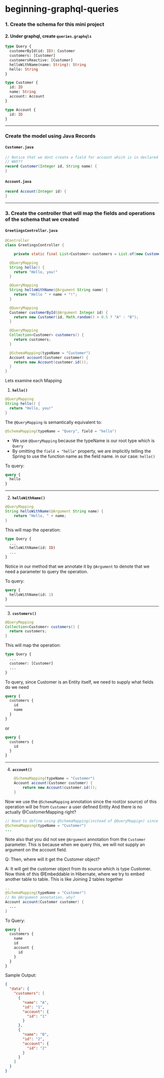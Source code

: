 # beginning-graphql-queries

### 1. Create the schema for this mini project

#### 2. Under graphql, create `queries.graphqls`

```graphql
type Query {
  customerById(id: ID): Customer
  customers: [Customer]
  customersReactive: [Customer]
  helloWithName(name: String): String
  hello: String
}

type Customer {
  id: ID
  name: String
  account: Account
}

type Account {
  id: ID
}
```

---

### Create the model using Java Records

#### `Customer.java`

```java
// Notice that we dont create a field for account which is in declared in schema
// WHY??
record Customer(Integer id, String name) {
}

```

#### `Account.java`

```java
record Account(Integer id) {
}
```

---

### 3. Create the controller that will map the **fields and operations** of the schema that we created

#### `GreetingsController.java`

```java
@Controller
class GreetingsController {

	private static final List<Customer> customers = List.of(new Customer(1, "A"), new Customer(2, "B"));

  @QueryMapping
  String hello() {
    return "Hello, you!"
  }

  @QueryMapping
  String helloWithName(@Argument String name) {
    return "Hello " + name + "!";
  }

  @QueryMapping
  Customer customerById(@Argument Integer id) {
    return new Customer(id, Math.random() > 0.5 ? "A" : "B");
  }

  @QueryMapping
  Collection<Customer> customers() {
    return customers;
  }

  @SchemaMapping(typeName = "Customer")
  Account account(Customer customer) {
    return new Account(customer.id());
  }
}
```

Lets examine each Mapping

1. **`hello()`**

```java
@QueryMapping
String hello() {
  return "Hello, you!"
}
```

The `@QueryMapping` is semantically equivalent to:

```java
@SchemaMapping(typeName = "Query", field = "hello")
```

- We use `@QueryMapping` because the typeName is our root type which is `Query`
- By omitting the `field = "hello"` property, we are implicitly telling the Spring to use the function name as the field name. in our case: `hello()`

To query:

```graphql
query {
  hello
}
```

---

2. **`helloWithName()`**

```java
@QueryMapping
String helloWithName(@Argument String name) {
	return "Hello, " + name;
}
```

This will map the operation:

```graphql
type Query {
  ...
  helloWithName(id: ID)
  ...
}
```

Notice in our method that we annotate it by `@Argument` to denote that we need a parameter to query the operation.

To query:

```graphql
query {
  helloWithName(id: 1)
}
```

---

3. **`customers()`**

```java
@QueryMapping
Collection<Customer> customers() {
  return customers;
}
```

This will map the operation:

```graphql
type Query {
  ...
  customer: [Customer]
  ...
}
```

To query, since Customer is an Entity itself, we need to supply what fields do we need

```graphql
query {
  customers {
    id
    name
  }
}
```

or

```graphql
query {
  customers {
    id
  }
}
```

---

4. **`account()`**

```java
	@SchemaMapping(typeName = "Customer")
	Account account(Customer customer) {
		return new Account(customer.id());
	}
```

Now we use the `@SchemaMapping` annotation since the root(or source) of this operation will be from `Customer` a user defined Entity
And there is no actually @CustomerMapping right?

```java
// Need to define using @SchemaMapping(instead of @QueryMappign) since we are querying user-defined type Customer
@SchemaMapping(typeName = "Customer")
...
```

Note also that you did not see `@Argument` annotation from the `Customer` parameter.
This is because when we query this, we will not supply an argument on the account field.

Q: Then, where will it get the Customer object?

A: It will get the customer object from its source which is type Customer. Now think of this @Embeddable in Hibernate, where we try to embed another table to table. This is like Joining 2 tables together

```java
..
@SchemaMapping(typeName = "Customer")
// No @Argument annotation, why?
Account account(Customer customer) {
  ...
}
```

To Query:

```graphql
query {
  customers {
    name
    id
    account {
      id
    }
  }
}
```

Sample Output:

```json
{
  "data": {
    "customers": [
      {
        "name": "A",
        "id": "1",
        "account": {
          "id": "1"
        }
      },
      {
        "name": "B",
        "id": "2",
        "account": {
          "id": "2"
        }
      }
    ]
  }
}
```
